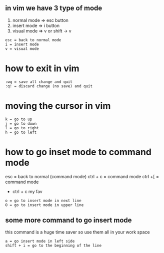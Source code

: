 
## in vim we have 3 type of mode

1. normal mode => esc button
2. insert mode => i button
3. visual mode => v or shift -> v

```
esc = back to normal mode
i = insert mode
v = visual mode
```

# how to exit in vim

```
:wq = save all change and quit
:q! = discard change (no save) and quit

```

# moving the cursor in vim

```
k = go to up
j = go to down
l = go to right
h = go to left
```
# how to go inset mode to command mode 
esc = back to normal (command mode)
ctrl + c = command mode
ctrl +[ = command mode 

* ctrl + c my fav
```
o = go to insert mode in next line
O = go to insert mode in upper line

```
## some more command to go insert mode 
this command is a huge time saver so use them all in your work space 
```
a = go insert mode in left side 
shift + i = go to the beginning of the line 

```